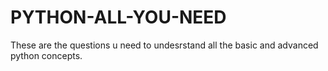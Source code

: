 # PYTHON-ALL-YOU-NEED
These are the questions u need to undesrstand all the basic and advanced python concepts.
